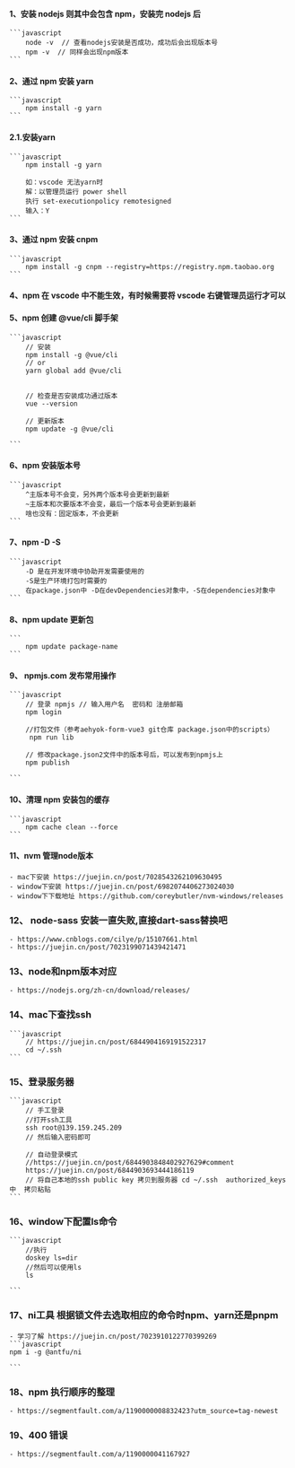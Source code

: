 #### 1、安装 nodejs 则其中会包含 npm，安装完 nodejs 后

    ```javascript
        node -v  // 查看nodejs安装是否成功，成功后会出现版本号
        npm -v  // 同样会出现npm版本
    ```

#### 2、通过 npm 安装 yarn

    ```javascript
        npm install -g yarn
    ```

#### 2.1.安装yarn
    ```javascript
        npm install -g yarn

        如：vscode 无法yarn时
        解：以管理员运行 power shell
        执行 set-executionpolicy remotesigned
        输入：Y
    ```    
#### 3、通过 npm 安装 cnpm

    ```javascript
        npm install -g cnpm --registry=https://registry.npm.taobao.org
    ```

#### 4、npm 在 vscode 中不能生效，有时候需要将 vscode 右键管理员运行才可以

#### 5、npm 创建 @vue/cli 脚手架

    ```javascript
        // 安装
        npm install -g @vue/cli
        // or
        yarn global add @vue/cli


        // 检查是否安装成功通过版本
        vue --version

        // 更新版本
        npm update -g @vue/cli

    ```

#### 6、npm 安装版本号

    ```javascript
        ^主版本号不会变，另外两个版本号会更新到最新
        ~主版本和次要版本不会变，最后一个版本号会更新到最新
        啥也没有：固定版本，不会更新
    ```

#### 7、npm -D -S

    ```javascript
        -D 是在开发环境中协助开发需要使用的
        -S是生产环境打包时需要的
        在package.json中 -D在devDependencies对象中，-S在dependencies对象中
    ```

#### 8、npm update 更新包

    ```
        npm update package-name
    ```

#### 9、 npmjs.com 发布常用操作

    ```javascript
        // 登录 npmjs // 输入用户名  密码和 注册邮箱
        npm login

        //打包文件（参考aehyok-form-vue3 git仓库 package.json中的scripts）
         npm run lib

        // 修改package.json2文件中的版本号后，可以发布到npmjs上
        npm publish

    ```

#### 10、清理 npm 安装包的缓存

    ```javascript
        npm cache clean --force
    ```
#### 11、nvm 管理node版本
    - mac下安装 https://juejin.cn/post/7028543262109630495
    - window下安装 https://juejin.cn/post/6982074406273024030
    - window下下载地址 https://github.com/coreybutler/nvm-windows/releases
### 12、 node-sass 安装一直失败,直接dart-sass替换吧
    - https://www.cnblogs.com/cilye/p/15107661.html
    - https://juejin.cn/post/7023199071439421471

### 13、node和npm版本对应
    - https://nodejs.org/zh-cn/download/releases/
### 14、mac下查找ssh
    ```javascript
        // https://juejin.cn/post/6844904169191522317
        cd ~/.ssh
    ```    
### 15、登录服务器
    ```javascript
        // 手工登录
        //打开ssh工具
        ssh root@139.159.245.209
        // 然后输入密码即可

        // 自动登录模式
        //https://juejin.cn/post/6844903848402927629#comment
        https://juejin.cn/post/6844903693444186119
        // 将自己本地的ssh public key 拷贝到服务器 cd ~/.ssh  authorized_keys中  拷贝粘贴
    ```   
### 16、window下配置ls命令
    ```javascript
        //执行 
        doskey ls=dir
        //然后可以使用ls
        ls

    ```
### 17、ni工具 根据锁文件去选取相应的命令时npm、yarn还是pnpm
    - 学习了解 https://juejin.cn/post/7023910122770399269
    ```javascript
    npm i -g @antfu/ni

    ```

### 18、npm 执行顺序的整理
    - https://segmentfault.com/a/1190000008832423?utm_source=tag-newest    

### 19、400 错误
    - https://segmentfault.com/a/1190000041167927